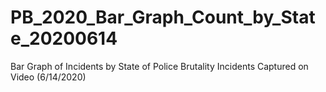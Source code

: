 # PB_2020_Bar_Graph_Count_by_State_20200614
 Bar Graph of Incidents by State of Police Brutality Incidents Captured on Video (6/14/2020)
